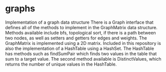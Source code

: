 # graphs
Implementation of a graph data structure
There is a Graph interface that defines all of the methods to implement in the GraphMatrix data structure. Methods available include bfs, topological sort, if there is a path between two nodes, as well as setters and getters for edges and weights. The GraphMatrix is implemented using a 2D matrix. 
Included in this repository is also the implementation of a HashTable using a HashSet. The HashTable has methods such as findSumPair which finds two values in the table that sum to a target value. The second method available is DistinctValues, which returns the number of unique values in the HashTable. 

